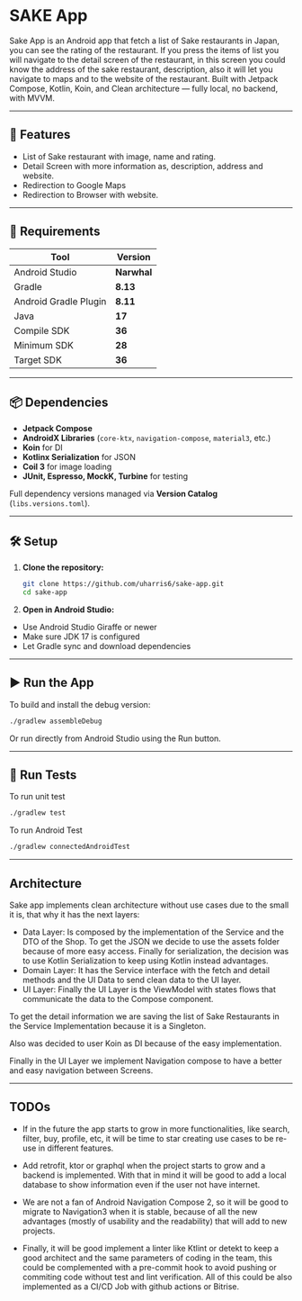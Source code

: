 # SAKE App 
Sake App is an Android app that fetch a list of Sake restaurants in Japan, you can see the rating of the restaurant.
If you press the items of list you will navigate to the detail screen of the restaurant, in this screen
you could know the address of the sake restaurant, description, also it will let you navigate to maps and to the
website of the restaurant.
Built with Jetpack Compose, Kotlin, Koin, and Clean architecture — fully local, no backend, with MVVM.

---

## 📱 Features

- List of Sake restaurant with image, name and rating.
- Detail Screen with more information as, description, address and website.
- Redirection to Google Maps
- Redirection to Browser with website.

---

## 🚀 Requirements

| Tool                   | Version     |
|------------------------|-------------|
| Android Studio         | **Narwhal** |
| Gradle                 | **8.13**    |
| Android Gradle Plugin | **8.11**    |
| Java                   | **17**      |
| Compile SDK            | **36**      |
| Minimum SDK            | **28**      |
| Target SDK             | **36**      |

---

## 📦 Dependencies

- **Jetpack Compose**
- **AndroidX Libraries** (`core-ktx`, `navigation-compose`, `material3`, etc.)
- **Koin** for DI
- **Kotlinx Serialization** for JSON
- **Coil 3** for image loading
- **JUnit, Espresso, MockK, Turbine** for testing

Full dependency versions managed via **Version Catalog** (`libs.versions.toml`).

---

## 🛠️ Setup

1. **Clone the repository:**

   ```bash
   git clone https://github.com/uharris6/sake-app.git
   cd sake-app
   ```
2. **Open in Android Studio:**

 - Use Android Studio Giraffe or newer
 - Make sure JDK 17 is configured
 - Let Gradle sync and download dependencies

---

## ▶️ Run the App
To build and install the debug version:

   ```bash
   ./gradlew assembleDebug
   ```
Or run directly from Android Studio using the Run button.

---

## 🧪 Run Tests
To run unit test
   ```bash
   ./gradlew test
   ```

To run Android Test
   ```bash
   ./gradlew connectedAndroidTest
   ```

---

## Architecture
Sake app implements clean architecture without use cases due to the small it is, that why it has the next layers:
 - Data Layer:  Is composed by the implementation of the Service and the DTO of the Shop. To get the JSON we decide to 
use the assets folder because of more easy access. Finally for serialization, the decision was to use Kotlin 
Serialization to keep using Kotlin instead advantages.
 - Domain Layer: It has the Service interface with the fetch and detail methods and the UI Data to send clean data to the
UI layer.
 - UI Layer: Finally the UI Layer is the ViewModel with states flows that communicate the data to the Compose component.

To get the detail information we are saving the list of Sake Restaurants in the Service Implementation 
because it is a Singleton.

Also was decided to user Koin as DI because of the easy implementation.

Finally in the UI Layer we implement Navigation compose to have a better and easy navigation between Screens.

---

## TODOs
- If in the future the app starts to grow in more functionalities, like search, filter, buy, profile, etc, it will be time to
star creating use cases to be re-use in different features.

- Add retrofit, ktor or graphql when the project starts to grow and a backend is implemented. With that in mind
it will be good to add a local database to show information even if the user not have internet.

- We are not a fan of Android Navigation Compose 2, so it will be good to migrate to Navigation3 when it is stable, because
of all the new advantages (mostly of usability and the readability) that will add to new projects.

- Finally, it will be good implement a linter like Ktlint or detekt to keep a good architect and the same parameters
of coding in the team, this could be complemented with a pre-commit hook to avoid pushing or commiting code without
test and lint verification. All of this could be also implemented as a CI/CD Job with github actions or Bitrise.
